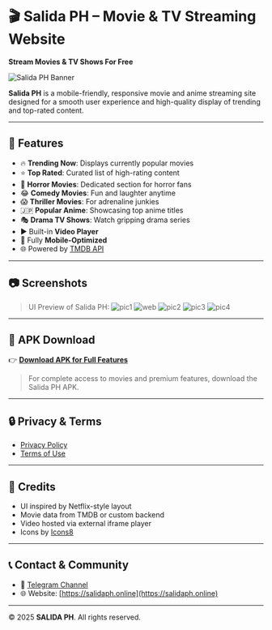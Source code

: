 # 🎬 Salida PH – Movie & TV Streaming Website

**Stream Movies & TV Shows For Free**

![Salida PH Banner](https://salidaph.online/assests/salida.png)

**Salida PH** is a mobile-friendly, responsive movie and anime streaming site designed for a smooth user experience and high-quality display of trending and top-rated content.

---

## 🌟 Features

- 🔥 **Trending Now**: Displays currently popular movies
- ⭐ **Top Rated**: Curated list of high-rating content
- 🎃 **Horror Movies**: Dedicated section for horror fans
- 😂 **Comedy Movies**: Fun and laughter anytime
- 😱 **Thriller Movies**: For adrenaline junkies
- 🇯🇵 **Popular Anime**: Showcasing top anime titles
- 🎭 **Drama TV Shows**: Watch gripping drama series
- ▶️ Built-in **Video Player**
- 📱 Fully **Mobile-Optimized**
- 🌐 Powered by [TMDB API](https://www.themoviedb.org/documentation/api)

---

## 📷 Screenshots

> UI Preview of Salida PH:
![pic1](https://salidaph.online/photo_2025-05-19_12-54-11(2).jpg)
![web](https://salidaph.online/a4c64e58-9ddf-43e5-8242-d1e06a9ddda7.png)
![pic2](https://salidaph.online/photo_2025-05-19_12-54-11.jpg)
![pic3](https://salidaph.online/photo_2g025-05-19_12-54-12.jp)
![pic4](https://salidaph.online/photo_2025-05-19_12-54-13.jpg)

---

## 📲 APK Download

👉 **[Download APK for Full Features](https://file.salidaph.online/SalidaPH.apk)**

> For complete access to movies and premium features, download the Salida PH APK.

---

## 🔒 Privacy & Terms

- [Privacy Policy](#)
- [Terms of Use](#)

---

## 📌 Credits

- UI inspired by Netflix-style layout
- Movie data from TMDB or custom backend
- Video hosted via external iframe player
- Icons by [Icons8](https://icons8.com)

---

## 📞 Contact & Community

- 🔗 [Telegram Channel](https://t.me/akirachoi01)
- 🌐 Website: [https://salidaph.online](https://salidaph.online)

---

© 2025 **SALIDA PH**. All rights reserved.
